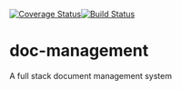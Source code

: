 [![Coverage Status](https://coveralls.io/repos/github/andela-osubair/doc-management/badge.svg?branch=staging)](https://coveralls.io/github/andela-osubair/doc-management?branch=staging)[![Build Status](https://travis-ci.org/andela-osubair/doc-management.svg?branch=master)](https://travis-ci.org/andela-osubair/doc-management)

# doc-management
A full stack document management system

